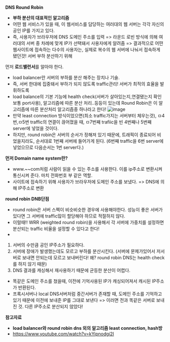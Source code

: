 **DNS Round Robin**
- **부하 분산의 대표적인 알고리즘**
- 어떤 웹 서비스가 있을 때, 이 웹서비스를 담당하는 여러대의 웹 서버는 각각 자신의 공인 IP를 가지고 있다.
- 즉, 사용자가 브라우저에 DNS 도메인 주소를 입력 => 라운드 로빈 방식에 의해 여러대의 서버 중 차례에 맞게 IP가 선택돼서 사용자에게 알려줌 => 결과적으로 어떤 웹사이트에 접속하는 다수의 사용자는, 실제로 복수의 웹 서버에 나눠서 접속하게 됐던것! 서버 부하 분산하기 위해

먼저 **로드밸런서**를 알아야 한다.
- load balancer란 서버의 부하를 분산 해주는 장치나 기술.
- 즉, 서버 한대에 집중돼서 부하가 되지 않도록 traffic관리! 서버가 최적의 효율을 발휘하도록
- load balance의 기본 기능에 health check(서버가 살아있는지,연결됐는지 확인 보통 port사용), 알고리즘에 따른 분산 처리..등등이 있는데
  Round Robin은 이 알고리즘에 따른 분산처리 알고리즘중 하나라고 한다!
![image](https://github.com/ws1811/cs-study/assets/117894789/bddea1ae-965e-4194-9fae-ea567c80aac3)
- 만약 least connection 방식이었으면(최소 traffic가지는 서버부터 체우는것), ㅁ4번,ㅁ5번 traffic의 연결이 끊어졌을 때, ㅁ7번째 trafiic을 빈 4번째나 5번째 server에 넣었을 것이다.
- 하지만, round robin은 서버의 순서가 정해져 있기 때문에, 트래픽이 종료되어 비었을지라도, 순서대로 1번째 서버에 들어가게 된다. (6번째 traffic을 6번 server에 넣었으므로 다음순서는 1번 server다.)
  
**먼저 Domain name system란?**
- www.~~com처럼 사람이 읽을 수 있는 주소를 사용한다. 이를 ip주소로 변환시켜 통신시켜 준다.
마치 전화번호 부 같은 역할.
- 사이트에 접속하기 위해 사용자가 브라우저에 도메인 주소를 보냈다. => DNS에 의해 IP주소로 변환

**round robin DNB단점**
- round robin은 서버 스펙이 비슷비슷한 경우에 사용해야한다. 성능이 좋은 서버가 있다면 그 서버에 traffic많이 할당해야 하므로 적절하지 않다.
- 이럴때!! WRR (weighted round robin)을 사용해서 각 서버에 가중치를 설정하면 분산되는 traffic 비율을 설정할 수 있다고 한다!
- 
1. 서버의 수만큼 공인 IP주소가 필요하다.
2. 서버에 장애가 발생했는데도 모르고 부하를 분산시킨다. (서버에 문제가있어서 저서버로 보내면 안되는데 모르고 보내버린다! 왜? round robin DNS는 health check를 하지 않기 때문)
3. DNS 결과를 캐싱해서 재사용하기 때문에 균등한 분산이 어렵다.
- 똑같은 도메인 주소를 쳤을때, 이전에 기억사용된 IP가 캐싱되어져서 캐시된 IP주소가 반환된다.
- 프록시서버나 local DNS서버처럼 중간서버가 존재할 때, 도메인 주소를 기억하고 있기 때문에 이전에 보내준 IP를 그대로 보낸다 => 이러면 전과 똑같은 서버로 보내진 것. 다른 IP주소로 분산되지 않았다!

**참고자료**
- **load balancer와 round robin dns 외의 알고리즘 least connection, hash방**
- https://www.youtube.com/watch?v=kYipnodgi2I
